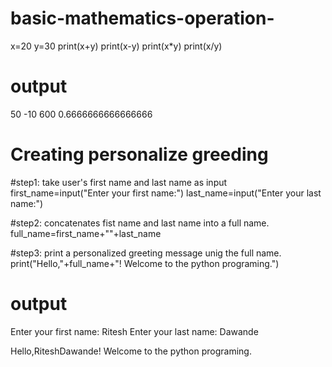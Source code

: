 # basic-mathematics-operation-
x=20
y=30
print(x+y)
print(x-y)
print(x*y)
print(x/y)
# output 
50
-10
600
0.6666666666666666

# Creating personalize greeding
#step1: take user's first name and last name as input
first_name=input("Enter your first name:")
last_name=input("Enter your last name:")

#step2: concatenates  fist name and last name into a full name.
full_name=first_name+""+last_name

#step3: print a personalized greeting message unig the full name.
print("Hello,"+full_name+"! Welcome to the python programing.")

# output
Enter your first name: Ritesh
Enter your last name: Dawande

Hello,RiteshDawande! Welcome to the python programing.

